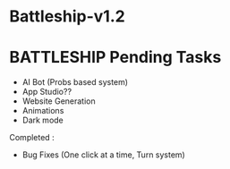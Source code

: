 # Battleship-v1.2
# BATTLESHIP Pending Tasks
- AI Bot (Probs based system) 
- App Studio??
- Website Generation
- Animations
- Dark mode 

Completed :
- Bug Fixes (One click at a time, Turn system)
